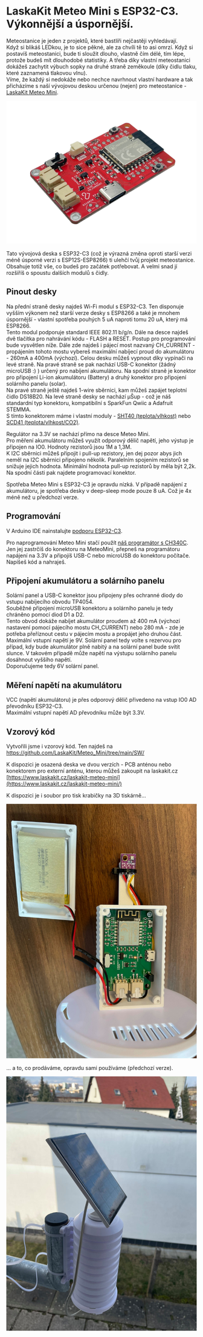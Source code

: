 # LaskaKit Meteo Mini s ESP32-C3. Výkonnější a úspornější. 
Meteostanice je jeden z projektů, které bastlíři nejčastěji vyhledávají.</br>
Když si blikáš LEDkou, je to sice pěkné, ale za chvíli tě to asi omrzí. Když si postavíš meteostanici, bude ti sloužit dlouho, vlastně čím délé, tím lépe, protože budeš mít dlouhodobé statistiky. A třeba díky vlastní meteostanici dokážeš zachytit výbuch sopky na druhé straně zeměkoule (díky čidlu tlaku, které zaznamená tlakovou vlnu).</br>
Víme, že každý si nedokáže nebo nechce navrhnout vlastní hardware a tak přicházíme s naší vývojovou deskou určenou (nejen) pro meteostanice - [LaskaKit Meteo Mini](https://www.laskakit.cz/laskakit-meteo-mini
).

![LaskaKit Meteo Mini](https://github.com/LaskaKit/Meteo_Mini/blob/main/img/1.jpg)

Tato vývojová deska s ESP32-C3 (což je výrazná změna oproti starší verzi méně úsporné verzi s ESP12S-ESP8266) ti ulehčí tvůj projekt meteostanice. Obsahuje totiž vše, co budeš pro začátek potřebovat. A velmi snad jí rozšíříš o spoustu dalších modulů s čidly. 

## Pinout desky

Na přední straně desky najdeš Wi-Fi modul s ESP32-C3. Ten disponuje vyšším výkonem než starší verze desky s ESP8266 a také je mnohem úspornější - vlastní spotřeba pouhých 5 uA naproti tomu 20 uA, který má ESP8266.</br>
Tento modul podporuje standard IEEE 802.11 b/g/n. Dále na desce najdeš dvě tlačítka pro nahrávání kódu - FLASH a RESET. Postup pro programování bude vysvětlen níže.
Dále zde najdeš i pájecí most nazvaný CH_CURRENT - propájením tohoto mostu vybereš maximální nabíjecí proud do akumulátoru - 260mA a 400mA (výchozí).
Celou desku můžeš vypnout díky vypínači na levé straně. Na pravé straně se pak nachází USB-C konektor (žádný microUSB :) ) určený pro nabíjení akumulátoru. Na spodní straně je konektor pro připojení Li-ion akumulátoru (Battery) a druhý konektor pro připojení solárního panelu (solar). </br>
Na pravé straně ještě najdeš 1-wire sběrnici, kam můžeš zapájet teplotní čidlo DS18B20. Na levé straně desky se nachází μŠup - což je náš standardní typ konektoru, kompatibilní s SparkFun Qwiic a Adafruit STEMMA. </br>
S tímto konektorem máme i vlastní moduly - [SHT40 (teplota/vlhkost)](https://www.laskakit.cz/laskakit-sht40-senzor-teploty-a-vlhkosti-vzduchu/) nebo [SCD41 (teplota/vlhkost/CO2)](https://www.laskakit.cz/laskakit-scd41-senzor-co2--teploty-a-vlhkosti-vzduchu/).</br>

Regulátor na 3.3V se nachází přímo na desce Meteo Mini. </br>
Pro měření akumulátoru můžeš využít odporový dělič napětí, jeho výstup je připojen na IO0. Hodnoty rezistorů jsou 1M a 1,3M. </br>
K I2C sběrnici můžeš připojit i pull-up rezistory, jen dej pozor abys jich neměl na I2C sběrnici připojeno několik. Paralelním spojením rezistorů se snižuje jejich hodnota. Minimální hodnota pull-up rezistorů by měla být 2,2k.</br>
Na spodní části pak najdete programovací konektor.

Spotřeba Meteo Mini s ESP32-C3 je opravdu nízká. V případě napájení z akumulátoru, je spotřeba desky v deep-sleep mode pouze 8 uA. Což je 4x méně než u předchozí verze. 

## Programování

V Arduino IDE nainstalujte [podporu ESP32-C3](https://github.com/espressif/arduino-esp32).

Pro naprogramování Meteo Mini stačí použít [náš programátor s CH340C](https://www.laskakit.cz/laskakit-ch340-programmer-usb-c--microusb--uart/). Jen jej zastrčíš do konektoru na MeteoMini, přepneš na programátoru napájení na 3.3V a připojíš USB-C nebo microUSB do konektoru počítače. Napíšeš kód a nahraješ.

## Připojení akumulátoru a solárního panelu

Solární panel a USB-C konektor jsou připojeny přes ochranné diody do vstupu nabíjecího obvodu TP4054.</br>
Souběžné připojení microUSB konektoru a solárního panelu je tedy chráněno pomocí diod D1 a D2. </br>
Tento obvod dokáže nabíjet akumulátor proudem až 400 mA (výchozí nastavení pomocí pájecího mostu CH_CURRENT) nebo 280 mA - zde je potřeba přeříznout cestu v pájecím mostu a propájet jeho druhou část.</br>
Maximální vstupní napětí je 9V. Solární panel tedy volte s rezervou pro případ, kdy bude akumulátor plně nabitý a na solární panel bude svítit slunce. V takovém případě může napětí na výstupu solárního panelu dosáhnout vyššího napětí.</br>
Doporučujeme tedy 6V solární panel. 

## Měření napětí na akumulátoru
VCC (napětí akumulátoru) je přes odporový dělič přivedeno na vstup IO0 AD převodníku ESP32-C3. </br>
Maximální vstupní napětí AD převodníku může být 3.3V.

## Vzorový kód
Vytvořili jsme i vzorový kód. Ten najdeš na https://github.com/LaskaKit/Meteo_Mini/tree/main/SW/

K dispozici je osazená deska ve dvou verzích - PCB anténou nebo konektorem pro externí anténu, kterou můžeš zakoupit na laskakit.cz
[https://www.laskakit.cz/laskakit-meteo-mini](https://www.laskakit.cz/laskakit-meteo-mini/)

K dispozici je i soubor pro tisk krabičky na 3D tiskárně...

![LaskaKit Meteo Mini 3D case](https://github.com/LaskaKit/Meteo_Mini/blob/main/img/MeteoMini_3Dcase.jpg)

... a to, co prodáváme, opravdu sami používáme (předchozí verze).

![LaskaKit Meteo Mini Weather Station](https://github.com/LaskaKit/Meteo_Mini/blob/main/img/MeteoMini_weatherstation.jpg)

